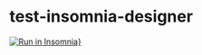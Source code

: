 # test-insomnia-designer
[![Run in Insomnia}](https://insomnia.rest/images/run.svg)](https://insomnia.rest/run/?label=test&uri=https%3A%2F%2Fraw.githubusercontent.com%2Fgiacomozanatta%2Ftest-insomnia-designer%2Ftest%2Ftest.json)
